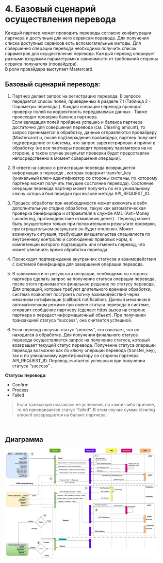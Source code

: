 # 4. Базовый сценарий осуществления перевода

Каждый партнер может проводить переводы согласно конфигурации партнера и доступным для него сервисам перевода. Для получения списка доступных сервисов есть вспомогательные методы. 
Для совершения операции перевода необходимо получить список  параметров для осуществления перевода. Каждый перевод оперирует разными входными параметрами в зависимости от требований стороны сервиса получателя (провайдера).   
В роли провайдера выступает Mastercard.

## Базовый сценарий перевода:

1. Партнер делает запрос на регистрацию перевода. В запросе передается список полей, приведенных в разделе 7.1  (Таблица 2 - Параметры перевода ). Каждая операция перевода проводит проверку полей на корректность передаваемых данных . Также происходит проверка баланса партнера.  
Если валидация полей пройдена успешно и баланса партнера достаточно для совершения перевода (см. Clearing amount), то запрос принимается в обработку, данные отправляются провайдеру (Mastercard) и, после подтверждения провайдера, партнер получает подтверждение от системы, что запрос зарегистрирован и  принят в обработку (не все партнеры проводят проверку параметров на их стороне, в таком случае результат проверки будет предоставлен непосредственно в момент совершения операции).     

2. В ответе на запрос о регистрации перевода возвращается информация о переводе , которая содержит transfer_key (уникальный ключ-идентификатор со стороны системы, по которому партнер может получить текущее состояние перевода).  Состояние операции перевода партнер может получить по его уникальному ключу  который был передан при вызове метода API_REQUEST_ID.

3. Процесс обработки при необходимости может включать в себя  дополнительную стадию обработки, такую как автоматическая  проверка  бенефициара и отправителя  в службе AML (Anti-Money Laundering, противодействие отмыванию денег) . Перевод может быть осуществлен только при положительном результате проверки, при отрицательном  результате он будет отклонен.
Может возникнуть ситуация, требующая вмешательства специалиста по внутреннему контролю и соблюдению правовых норм, в компетенции которого подтвердить или отменить перевод, что может увеличить  время обработки перевода.

4. Происходит подтверждение внутренних статусов и взаимодействия с системой бенефициара для завершения операции перевода. 

5. В зависимости от результата операции, необходимо со стороны партнера   сделать запрос на получение статуса операции перевода, после этого  принимается  финальное решение по статусу перевода. 
Для  операций, которые требуют длительного времени обработки, система позволяет построить логику взаимодействия через  механизм нотификации (callback notification). Данный механизм в автоматическом режиме при смене статуса перевода в системе, отправит сообщение партнеру (сделает https вызов на стороне партнера и передаст информационный объект). 
При получении транзакцией статуса “success”, она считается успешной. 

6. Если перевод получил статус “process”, это означает, что он находился в обработке.  Для получения финального статуса  перевода  осуществляется запрос на получение статуса, который возвращает текущий статус перевода. Получение статуса операции перевода возможно как по ключу  операции перевода (transfer_key), так и по уникальному идентификатору со стороны партнера API_REQUEST_ID.
Перевод считается успешным при получении статуса  “success” . 

**Статусы перевода:**  

* Confirm  
* Process  
* Failed  


> Если транзакция оказалась не успешной, по какой-либо причине, то ей присваивается статус “failed”.  В этом случае сумма сlearing amount возвращается на баланс партнера. 

</br>

## Диаграмма

![diagram](img/diagram.jpg)

